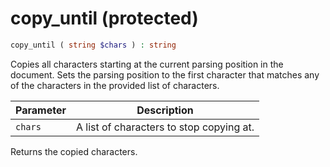 # copy_until (protected)

```php
copy_until ( string $chars ) : string
```

Copies all characters starting at the current parsing position in the document. Sets the parsing position to the first character that matches any of the characters in the provided list of characters.

| Parameter | Description
| --------- | -----------
| `chars`   | A list of characters to stop copying at.

Returns the copied characters.